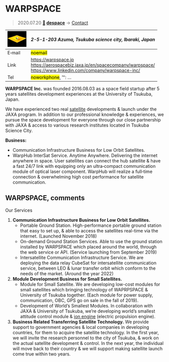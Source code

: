 # WARPSPACE
> 2020.07.20 **[🚀](../index/index.md) [despace](index.md)** → [Contact](contact.md)

|[![](f/contact/w/warpspace_logo1_thumb.jpg)](f/contact/w/warpspace_logo1.png)|*2-5-1-203 Azuma, Tsukuba science city, Ibaraki, Japan*|
|:--|:--|
|E‑mail|<mark>noemail</mark>|
|Link|<https://warpspace.jp><br> <https://aerospacebiz.jaxa.jp/en/spacecompany/warpspace/><br> <https://www.linkedin.com/company/warpspace-inc/>|
|Tel|<mark>noworkphone</mark>, ℻: …|

**WARPSPACE Inc.** was founded 2016.08.03 as a space field startup after 5 years satellites development experiences at the University of Tsukuba, Japan.

We have experienced two real [satellite](sc.md) developments & launch under the JAXA program. In addition to our professional knowledge & experiences, we pursue the space development for everyone through our close partnership with JAXA & access to various research institutes located in Tsukuba Science City.

**Business:**

   - Communication Infrastructure Business for Low Orbit Satellites.
   - WarpHub InterSat Service. Anytime Anywhere. Delivering the internet anywhere in space. User satellites can connect the hub satellite & have a fast 24/7 link with equipping only an ultra‑compact communication module of optical laser component. WarpHub will realize a full‑time connection & overwhelming high cost performance for satellite communication.



<p style="page-break-after:always"> </p>

## WARPSPACE, comments

Our Services

   1. **Communication Infrastructure Business for Low Orbit Satellites.**
      - Portable Ground Station. High-performance portable ground station that easy to set up, & able to access the satellites real-time via the internet. (Launched November 2018)
      - On-demand Ground Station Services. Able to use the ground station installed by WARPSPACE which placed around the world, through the web service or API. (Service launching from September 2019)
      - Intersatellite Communication Infrastructure Service. We are deploying the data relay CubeSat for intersatellite communication service, between LEO & lunar transfer orbit which conform to the needs of the market. (Around the year 2022)
   1. **Module Development Business for Small Satellites.**
      - Module for Small Satellite. We are developing low-cost modules for small satellites which bringing technology of WAPRPSPACE & University of Tsukuba together. (Each module for power supply, communication, OBC, GPS go on sale in the fall of 2019).
      - Development of World’s Smallest Modules. In collaboration with JAXA & University of Tsukuba, we’re developing world’s smallest attitude control module & [ion engine](ps.md) (electric propulsion engine).
   1. **Business Related Transferring Satellite Technology.** We provide support to government agencies & local companies in developing countries, for them to acquire the satellite technology. In the first year, we will invite the research personnel to the city of Tsukuba, & work on the actual satellite development & control. In the next year, the individual will move back to their country & we will support making satellite launch come true within two years.

